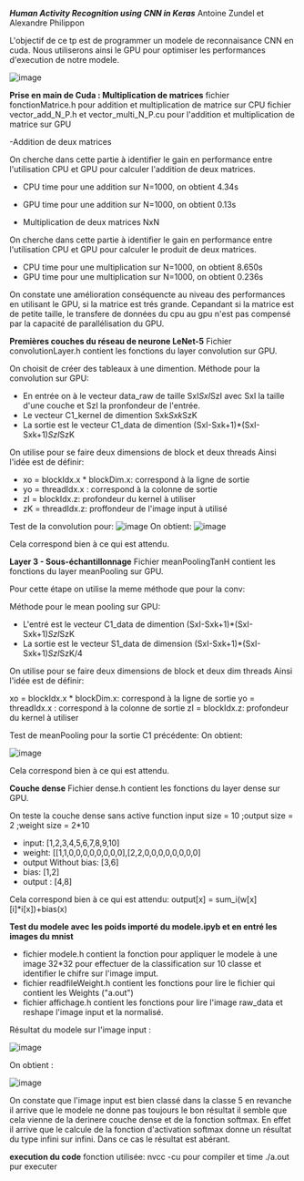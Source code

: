 ***Human Activity Recognition using CNN in Keras***
 Antoine Zundel et Alexandre Philippon


L'objectif de ce tp est de programmer un modele de reconnaisance CNN en cuda. Nous utiliserons ainsi le GPU pour optimiser les performances d'execution de notre modele.

![image](https://user-images.githubusercontent.com/92809568/211397305-c23f75b3-b8c5-443b-b43b-4322ab9f133f.png)


**Prise en main de Cuda : Multiplication de matrices**
fichier fonctionMatrice.h pour addition et multiplication de matrice sur CPU
fichier vector_add_N_P.h et vector_multi_N_P.cu pour l'addition et multiplication de matrice sur GPU



-Addition de deux matrices

On cherche dans cette partie à identifier le gain en performance entre l'utilisation CPU et GPU pour calculer l'addition de deux matrices.

- CPU time pour une addition sur N=1000, on obtient 4.34s
- GPU time pour une addition sur N=1000, on obtient 0.13s

- Multiplication de deux matrices NxN

On cherche dans cette partie à identifier le gain en performance entre l'utilisation CPU et GPU pour calculer le produit de deux matrices.

- CPU time pour une multiplication sur N=1000, on obtient 8.650s
- GPU time pour une multiplication sur N=1000, on obtient 0.236s

On constate une amélioration conséquencte au niveau des performances en utilisant le GPU, si la matrice est trés grande. Cepandant si la matrice est de petite taille, le transfere de données du cpu au gpu n'est pas compensé par la capacité de parallélisation du GPU.

**Premières couches du réseau de neurone LeNet-5**
Fichier convolutionLayer.h contient les fonctions du layer convolution sur GPU.

On choisit de créer des tableaux à une dimention.
Méthode pour la convolution sur GPU:
- En entrée on à le vecteur data_raw de taille SxI*SxI*SzI avec SxI la taille d'une couche et SzI la pronfondeur de l'entrée.
- Le vecteur C1_kernel de dimention Sxk*Sxk*SzK
- La sortie est le vecteur C1_data de dimention (SxI-Sxk+1)*(SxI-Sxk+1)*SzI*SzK

On utilise pour se faire deux dimensions de block et deux threads
Ainsi l'idée est de définir:

-  xo = blockIdx.x * blockDim.x: correspond à la ligne de sortie
- yo = threadIdx.x : correspond à la colonne de sortie 
- zI = blockIdx.z:   profondeur du kernel à utiliser 
- zK = threadIdx.z:   proffondeur de l'image input à utilisé 


Test de la convolution pour:
![image](https://user-images.githubusercontent.com/92809568/211406291-1cbbabd3-90c0-41b6-8d7c-417fb2db5835.png)
On obtient:
![image](https://user-images.githubusercontent.com/92809568/211406565-74b1bfbe-7beb-4971-9fc8-2eae18786bb6.png)


Cela correspond bien à ce qui est attendu.


**Layer 3 - Sous-échantillonnage**
Fichier meanPoolingTanH contient les fonctions du layer meanPooling sur GPU.

Pour cette étape on utilise la meme méthode que pour la conv:

Méthode pour le mean pooling sur GPU:
- L'entré est le vecteur C1_data de dimention (SxI-Sxk+1)*(SxI-Sxk+1)*SzI*SzK
- La sortie est le vecteur S1_data de dimension (SxI-Sxk+1)*(SxI-Sxk+1)*SzI*SzK/4

On utilise pour se faire deux dimensions de block et deux dim threads
Ainsi l'idée est de définir:

xo = blockIdx.x * blockDim.x: correspond à la ligne de sortie
yo = threadIdx.x : correspond à la colonne de sortie 
zI = blockIdx.z:   profondeur du kernel à utiliser 

Test de meanPooling pour la sortie C1 précédente:
On obtient:

![image](https://user-images.githubusercontent.com/92809568/211408660-dfe0009b-5429-4f76-add9-e39482446581.png)

Cela correspond bien à ce qui est attendu.


**Couche dense**
Fichier dense.h contient les fonctions du layer dense sur GPU.

On teste la couche dense sans active function input size = 10 ;output size = 2  ;weight size = 2*10 
- input:                [1,2,3,4,5,6,7,8,9,10]
- weight:               [[1,1,0,0,0,0,0,0,0,0],[2,2,0,0,0,0,0,0,0,0]
- output Without bias:  [3,6]
- bias:                 [1,2]
- output :              [4,8]


Cela correspond bien à ce qui est attendu: output[x] = sum_i(w[x][i]*i[x])+bias(x)

**Test du modele avec les poids importé du modele.ipyb et en entré les images du mnist**
- fichier modele.h contient la fonction pour appliquer le modele à une image 32*32 pour effectuer de la classification sur 10 classe et identifier le chifre sur l'image imput.
- fichier readfileWeight.h contient les fonctions pour lire le fichier qui contient les Weights ("a.out")
- fichier affichage.h contient les fonctions pour lire l'image raw_data et reshape l'image input et la normalisé.

Résultat du modele sur l'image input : 

![image](https://user-images.githubusercontent.com/92809568/212177975-16e8de43-d0f6-4a07-84a9-a7990199d0a6.png)

On obtient :

![image](https://user-images.githubusercontent.com/92809568/212394310-b2304944-118d-4a07-9643-af5efa8d5c15.png)



On constate que l'image input est bien classé dans la classe 5 en revanche il arrive que le modele ne donne pas toujours le bon résultat il semble que cela vienne de la derinere couche dense et de la fonction softmax. En effet il arrive que le calcule de la fonction d'activation softmax donne un résultat du type infini sur infini. Dans ce cas le résultat est abérant.  


**execution du code**
fonction utilisée: nvcc -cu pour compiler
et time ./a.out pur executer



